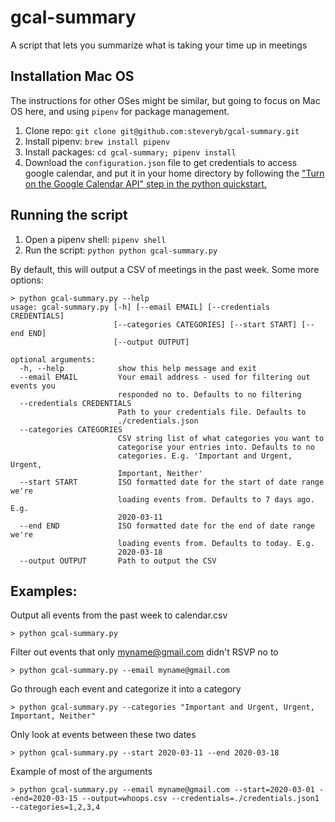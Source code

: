 # gcal-summary
A script that lets you summarize what is taking your time up in meetings

## Installation Mac OS

The instructions for other OSes might be similar, but going to focus on Mac OS here, and using `pipenv` for package management.

1. Clone repo: `git clone git@github.com:steveryb/gcal-summary.git`
1. Install pipenv: `brew install pipenv`
1. Install packages: `cd gcal-summary; pipenv install`
1. Download the `configuration.json` file to get credentials to access google calendar, and put it in your home directory by following the ["Turn on the Google Calendar API" step in the python quickstart.](https://developers.google.com/calendar/quickstart/python)

## Running the script
1. Open a pipenv shell: `pipenv shell`
2. Run the script: `python python gcal-summary.py`

By default, this will output a CSV of meetings in the past week. Some more options:

```
> python gcal-summary.py --help
usage: gcal-summary.py [-h] [--email EMAIL] [--credentials CREDENTIALS]
                       [--categories CATEGORIES] [--start START] [--end END]
                       [--output OUTPUT]

optional arguments:
  -h, --help            show this help message and exit
  --email EMAIL         Your email address - used for filtering out events you
                        responded no to. Defaults to no filtering
  --credentials CREDENTIALS
                        Path to your credentials file. Defaults to
                        ./credentials.json
  --categories CATEGORIES
                        CSV string list of what categories you want to
                        categorise your entries into. Defaults to no
                        categories. E.g. 'Important and Urgent, Urgent,
                        Important, Neither'
  --start START         ISO formatted date for the start of date range we're
                        loading events from. Defaults to 7 days ago. E.g.
                        2020-03-11
  --end END             ISO formatted date for the end of date range we're
                        loading events from. Defaults to today. E.g.
                        2020-03-18
  --output OUTPUT       Path to output the CSV
```

## Examples:


Output all events from the past week to calendar.csv
```shell script
> python gcal-summary.py  
```

Filter out events that only myname@gmail.com didn't RSVP no to
```shell script
> python gcal-summary.py --email myname@gmail.com  
```

Go through each event and categorize it into a category
```shell script
> python gcal-summary.py --categories "Important and Urgent, Urgent, Important, Neither"
```

Only look at events between these two dates
```shell script
> python gcal-summary.py --start 2020-03-11 --end 2020-03-18 
```

Example of most of the arguments
```shell script
> python gcal-summary.py --email myname@gmail.com --start=2020-03-01 --end=2020-03-15 --output=whoops.csv --credentials=./credentials.json1 --categories=1,2,3,4
```
